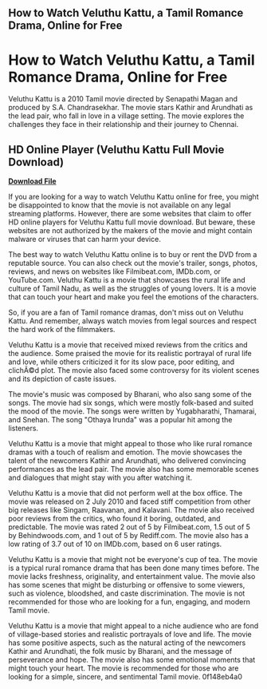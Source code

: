 ## How to Watch Veluthu Kattu, a Tamil Romance Drama, Online for Free

  
# How to Watch Veluthu Kattu, a Tamil Romance Drama, Online for Free
 
Veluthu Kattu is a 2010 Tamil movie directed by Senapathi Magan and produced by S.A. Chandrasekhar. The movie stars Kathir and Arundhati as the lead pair, who fall in love in a village setting. The movie explores the challenges they face in their relationship and their journey to Chennai.
 
## HD Online Player (Veluthu Kattu Full Movie Download)


[**Download File**](https://www.google.com/url?q=https%3A%2F%2Fshurll.com%2F2tKCg2&sa=D&sntz=1&usg=AOvVaw0hm6VYqXcFkUI2fJf1MEb_)

 
If you are looking for a way to watch Veluthu Kattu online for free, you might be disappointed to know that the movie is not available on any legal streaming platforms. However, there are some websites that claim to offer HD online players for Veluthu Kattu full movie download. But beware, these websites are not authorized by the makers of the movie and might contain malware or viruses that can harm your device.
 
The best way to watch Veluthu Kattu online is to buy or rent the DVD from a reputable source. You can also check out the movie's trailer, songs, photos, reviews, and news on websites like Filmibeat.com, IMDb.com, or YouTube.com. Veluthu Kattu is a movie that showcases the rural life and culture of Tamil Nadu, as well as the struggles of young lovers. It is a movie that can touch your heart and make you feel the emotions of the characters.
 
So, if you are a fan of Tamil romance dramas, don't miss out on Veluthu Kattu. And remember, always watch movies from legal sources and respect the hard work of the filmmakers.
  
Veluthu Kattu is a movie that received mixed reviews from the critics and the audience. Some praised the movie for its realistic portrayal of rural life and love, while others criticized it for its slow pace, poor editing, and clichÃ©d plot. The movie also faced some controversy for its violent scenes and its depiction of caste issues.
 
The movie's music was composed by Bharani, who also sang some of the songs. The movie had six songs, which were mostly folk-based and suited the mood of the movie. The songs were written by Yugabharathi, Thamarai, and Snehan. The song "Othaya Irunda" was a popular hit among the listeners.
 
Veluthu Kattu is a movie that might appeal to those who like rural romance dramas with a touch of realism and emotion. The movie showcases the talent of the newcomers Kathir and Arundhati, who delivered convincing performances as the lead pair. The movie also has some memorable scenes and dialogues that might stay with you after watching it.
  
Veluthu Kattu is a movie that did not perform well at the box office. The movie was released on 2 July 2010 and faced stiff competition from other big releases like Singam, Raavanan, and Kalavani. The movie also received poor reviews from the critics, who found it boring, outdated, and predictable. The movie was rated 2 out of 5 by Filmibeat.com, 1.5 out of 5 by Behindwoods.com, and 1 out of 5 by Rediff.com. The movie also has a low rating of 3.7 out of 10 on IMDb.com, based on 6 user ratings.
 
Veluthu Kattu is a movie that might not be everyone's cup of tea. The movie is a typical rural romance drama that has been done many times before. The movie lacks freshness, originality, and entertainment value. The movie also has some scenes that might be disturbing or offensive to some viewers, such as violence, bloodshed, and caste discrimination. The movie is not recommended for those who are looking for a fun, engaging, and modern Tamil movie.
 
Veluthu Kattu is a movie that might appeal to a niche audience who are fond of village-based stories and realistic portrayals of love and life. The movie has some positive aspects, such as the natural acting of the newcomers Kathir and Arundhati, the folk music by Bharani, and the message of perseverance and hope. The movie also has some emotional moments that might touch your heart. The movie is recommended for those who are looking for a simple, sincere, and sentimental Tamil movie.
 0f148eb4a0
